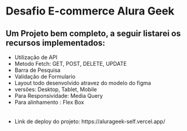 <h1>Desafio E-commerce Alura Geek</h1>
<h2>Um Projeto bem completo, a seguir listarei os recursos implementados:</h2>
<ul>
  <li>
    Utilização de API
  </li>
  <li>
    Metodo Fetch: GET, POST, DELETE, UPDATE
  </li>
  <li>
    Barra de Pesquisa
  </li>
  <li>
    Validação de Formulario
  </li>
  <li>
    Layout todo desenvolvido atravez do modelo do figma
  </li>
  <li>
    versões: Desktop, Tablet, Mobile
  </li>
  <li>
    Para Responsividade: Media Query
  </li>
  <li>
    Para alinhamento : Flex Box
  </li>
  <br><br>
  <li> Link de deploy do projeto: https://alurageek-self.vercel.app/ </li>
</ul>


